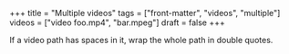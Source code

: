 +++
title = "Multiple videos"
tags = ["front-matter", "videos", "multiple"]
videos = ["video foo.mp4", "bar.mpeg"]
draft = false
+++

If a video path has spaces in it, wrap the whole path in double
quotes.
